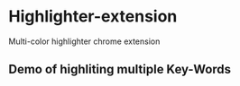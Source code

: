 # Highlighter-extension
Multi-color highlighter chrome extension


## Demo of highliting multiple Key-Words 
